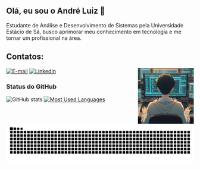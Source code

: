 ## Olá, eu sou o André Luiz 👋

Estudante de Análise e Desenvolvimento de Sistemas pela Universidade Estácio de Sá, busco aprimorar meu conhecimento em tecnologia e me tornar um profissional na área.



<h2 align="left">Contatos:</h2>

<img align="right" alt="andreluizgda" src="andreluizgda.jfif" width="150" height="150">

[![E-mail](https://img.shields.io/badge/-Email-000?style=for-the-badge&logo=microsoft-outlook&logoColor=FFFFFF&color=0077B3)](mailto:andreluizgomes43@hotmail.com)
[![LinkedIn](https://img.shields.io/badge/-LinkedIn-000?style=for-the-badge&logo=linkedin&logoColor=FFFFFF&color=0077B3)](https://www.linkedin.com/in/andreluizgda)


<div style="text-align: left;" align="left">
  <h3>Status do GitHub</h3>
  <img src="https://github-readme-stats-git-masterrstaa-rickstaa.vercel.app/api?username=andreluizgda&hide_title=true&show_icons=true&include_all_commits=false&count_private=true&line_height=25&hide=issues&bg_color=000&title_color=0077B3&text_color=FFF&border_radius=3&border_color=0077B3&icon_color=0077B3&theme=jolly" alt="GitHub stats">

<a href="https://github.com/andreluizgda/github-readme-stats">
<img src="https://github-readme-stats-git-masterrstaa-rickstaa.vercel.app/api/top-langs/?username=andreluizgda&line_height=10&card_width=290&layout=compact&hide_title=false&count_private=true&langs_count=4&show_icons=true&title_color=0077B3&hide=html,scss,less&bg_color=000&text_color=8B8B8B&border_radius=3&border_color=0077B3&count_private=true" alt="Most Used Languages">
  </a>
</div>

<picture align="center">
  <source media="(prefers-color-scheme: dark)" srcset="https://raw.githubusercontent.com/andreluizgda/andreluizgda/output/github-contribution-grid-snake-dark.svg">
  <source media="(prefers-color-scheme: light)" srcset="https://raw.githubusercontent.com/andreluizgda/andreluizgda/output/github-contribution-grid-snake-dark.svg">
  <img align="center" alt="github contribution grid snake animation" src="https://raw.githubusercontent.com/andreluizgda/andreluizgda/output/github-contribution-grid-snake.svg">
</picture>

